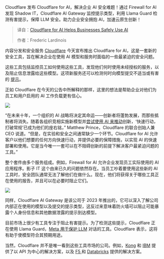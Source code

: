 <!--
title: Cloudflare for AI帮助企业安全地使用AI
cover: https://cdn.thenewstack.io/media/2025/03/36e838c5-aicloudfordevelopers.jpg
summary: Cloudflare 发布 Cloudflare for AI，解决企业 AI 安全难题！通过 Firewall for AI 发现 Shadow IT，Cloudflare AI Gateway 监控提示类型，利用 Llama Guard 检测有害提示，保障 LLM 安全。助力企业安全拥抱 AI，加速云原生创新！
-->

Cloudflare 发布 Cloudflare for AI，解决企业 AI 安全难题！通过 Firewall for AI 发现 Shadow IT，Cloudflare AI Gateway 监控提示类型，利用 Llama Guard 检测有害提示，保障 LLM 安全。助力企业安全拥抱 AI，加速云原生创新！

> 译自：[Cloudflare for AI Helps Businesses Safely Use AI](https://thenewstack.io/cloudflare-for-ai-helps-businesses-safely-use-ai/)
> 
> 作者：Frederic Lardinois

内容分发和安全服务 [Cloudflare](https://cloudflare.com) 今天宣布推出 Cloudflare for AI，这是一套新的安全工具，旨在解决企业在使用 AI 模型和服务时面临的一些最紧迫的安全问题。

这些工具包括监控员工如何使用这些工具，发现他们何时使用未经授权的服务，以及阻止信息泄露给这些模型。这项新服务还可以检测何时向模型提交不适当或有害的 [提示](https://thenewstack.io/beyond-prompt-engineering-governing-prompts-and-ai-models/)。

正如 Cloudflare 在今天的公告中所解释的那样，这里的想法是帮助企业对他们为员工和用户启用的 AI 工作负载更有信心。

![](https://cdn.thenewstack.io/media/2025/03/a4087a30-unnamed-2.png)

“在未来十年，一个组织的 AI 战略将决定其命运——创新者将蓬勃发展，而那些抵制者将消失。随着各组织竞相实施新模型并[尝试使用 AI 来推动](https://thenewstack.io/improving-developer-experience-drives-profitability/)创新，‘快速行动，打破常规’已成为他们的座右铭，” Matthew Prince，Cloudflare 的联合创始人兼 CEO 说道。“但是，在实验和安全之间通常缺少一个环节。Cloudflare for AI 允许客户以他们想要的任何方向快速行动，并提供必要的保障措施，以实现 AI 的快速部署和使用。它是当今唯一一套可以在不阻碍创新的前提下解决客户最紧迫问题的工具。”

整个套件由多个服务组成。例如，Firewall for AI 允许企业发现员工实际使用的 AI 应用程序。影子 IT 这个由来已久的问题依然存在。当员工吵着要使用这些新的 AI 工具时，安全团队通常无法了解他们在做什么。现在，他们将获得关于哪些工具正在使用的报告，并且可以在必要时阻止它们。

![](https://cdn.thenewstack.io/media/2025/03/f3442f74-unnamed.png)

同样，Cloudflare AI Gateway 是该公司于 2023 年推出的，它可以深入了解公司内部正在使用的模型以及提交的提示类型，这反过来意味着防火墙可以阻止可能暴露个人身份信息和其他数据泄露的提示到达模型。

目前市场上很少有工具专注于阻止有害提示。为了检测这些提示，Cloudflare 正在使用 Llama Guard，[Meta 用于保护 LLM](https://thenewstack.io/why-open-source-developers-are-using-llama-metas-ai-model/) 对话的工具。Cloudflare 表示，这将有助于使模型符合其预期用途。

当然，Cloudflare 并不是唯一看到这些工具市场的公司。例如，[Kong](https://konghq.com/products/kong-ai-gateway?utm_source=google&utm_medium=cpc&utm_campaign=ai&utm_term=kong%20ai%20gateway&utm_content=kong-ai-gateway_landing-page_search&gad_source=1&gbraid=0AAAAAD3UpvSnUSJsx_bwhPYxViTt0CMGC&gclid=Cj0KCQjws-S-BhD2ARIsALssG0byTYS6UyfExkqLrvfg3zA6vqhXA4EpU7ALoC67E3nAqRKbALsb0T8aAk7CEALw_wcB) 和 [IBM](https://www.ibm.com/products/api-connect/ai-gateway) 提供了以 API 为中心的解决方案，以及 [F5 ](https://www.f5.com/products/ai-gateway) 和 [Databricks](https://www.databricks.com/product/ai-gateway) 提供的解决方案。